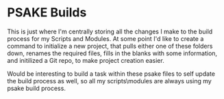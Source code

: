 # PSAKE Builds
This is just where I'm centrally storing all the changes I make to the build process for my Scripts and Modules. At some point I'd like to create a command to initialize a new project, that pulls either one of these folders down, renames the required files, fills in the blanks with some information, and initilized a Git repo, to make project creation easier. 

Would be interesting to build a task within these psake files to self update the build process as well, so all my scripts\modules are always using my psake build process. 